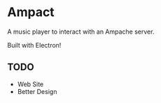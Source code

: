# Ampact

A music player to interact with an Ampache server.

Built with Electron!

## TODO
  - Web Site
  - Better Design
